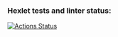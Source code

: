 ### Hexlet tests and linter status:
[![Actions Status](https://github.com/Sgutierrezgf/fullstack-javascript-project-103/actions/workflows/hexlet-check.yml/badge.svg)](https://github.com/Sgutierrezgf/fullstack-javascript-project-103/actions)